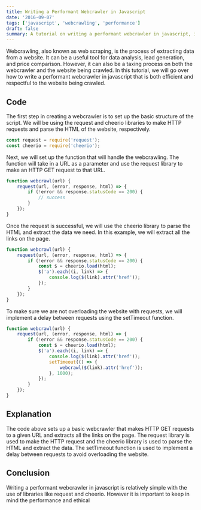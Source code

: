 ```yaml
---
title: Writing a Performant Webcrawler in Javascript
date: '2016-09-07'
tags: ['javascript', 'webcrawling', 'performance']
draft: false
summary: A tutorial on writing a performant webcrawler in javascript, including code examples and explanations.
---
```


Webcrawling, also known as web scraping, is the process of extracting data from a website. It can be a useful tool for data analysis, lead generation, and price comparison. However, it can also be a taxing process on both the webcrawler and the website being crawled. In this tutorial, we will go over how to write a performant webcrawler in javascript that is both efficient and respectful to the website being crawled.


## Code
The first step in creating a webcrawler is to set up the basic structure of the script. We will be using the request and cheerio libraries to make HTTP requests and parse the HTML of the website, respectively.

```javascript
const request = require('request');
const cheerio = require('cheerio');
```
Next, we will set up the function that will handle the webcrawling. The function will take in a URL as a parameter and use the request library to make an HTTP GET request to that URL.

```javascript
function webcrawl(url) {
    request(url, (error, response, html) => {
        if (!error && response.statusCode == 200) {
            // success
        }
    });
}
```
Once the request is successful, we will use the cheerio library to parse the HTML and extract the data we need. In this example, we will extract all the links on the page.

```javascript
function webcrawl(url) {
    request(url, (error, response, html) => {
        if (!error && response.statusCode == 200) {
            const $ = cheerio.load(html);
            $('a').each((i, link) => {
                console.log($(link).attr('href'));
            });
        }
    });
}
```
To make sure we are not overloading the website with requests, we will implement a delay between requests using the setTimeout function.

```javascript
function webcrawl(url) {
    request(url, (error, response, html) => {
        if (!error && response.statusCode == 200) {
            const $ = cheerio.load(html);
            $('a').each((i, link) => {
                console.log($(link).attr('href'));
                setTimeout(() => {
                    webcrawl($(link).attr('href'));
                }, 1000);
            });
        }
    });
}
```
## Explanation
The code above sets up a basic webcrawler that makes HTTP GET requests to a given URL and extracts all the links on the page. The request library is used to make the HTTP request and the cheerio library is used to parse the HTML and extract the data. The setTimeout function is used to implement a delay between requests to avoid overloading the website.

## Conclusion
Writing a performant webcrawler in javascript is relatively simple with the use of libraries like request and cheerio. However it is important to keep in mind the performance and ethical
